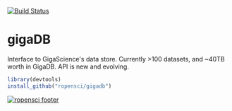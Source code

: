 [![Build Status](https://travis-ci.org/ropensci/gigadb.png?branch=master)](https://travis-ci.org/ropensci/gigadb)

# gigaDB

Interface to GigaScience's data store. Currently >100 datasets, and ~40TB worth in GigaDB. API is new and evolving.

```r
library(devtools)
install_github("ropensci/gigadb")
```



[![ropensci footer](http://ropensci.org/public_images/github_footer.png)](http://ropensci.org)
